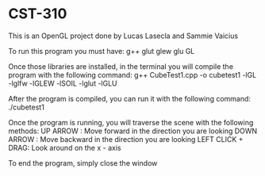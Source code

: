 # CST-310

This is an OpenGL project done by Lucas Lasecla and Sammie Vaicius

To run this program you must have:
    g++
    glut
    glew
    glu
    GL

Once those libraries are installed, in the terminal you will compile the program with the following command:
    g++ CubeTest1.cpp -o cubetest1 -lGL -lglfw -lGLEW -lSOIL -lglut -lGLU

After the program is compiled, you can run it with the following command:
    ./cubetest1

Once the program is running, you will traverse the scene with the following methods:
    UP ARROW : Move forward in the direction you are looking
    DOWN ARROW : Move backward in the direction you are looking
    LEFT CLICK + DRAG: Look around on the x - axis

To end the program, simply close the window